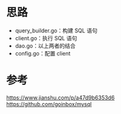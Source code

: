 # 思路
- query_builder.go：构建 SQL 语句
- client.go：执行 SQL 语句
- dao.go：以上两者的结合
- config.go：配置 client

# 参考
https://www.jianshu.com/p/a47d9b6353d6
https://github.com/goinbox/mysql
